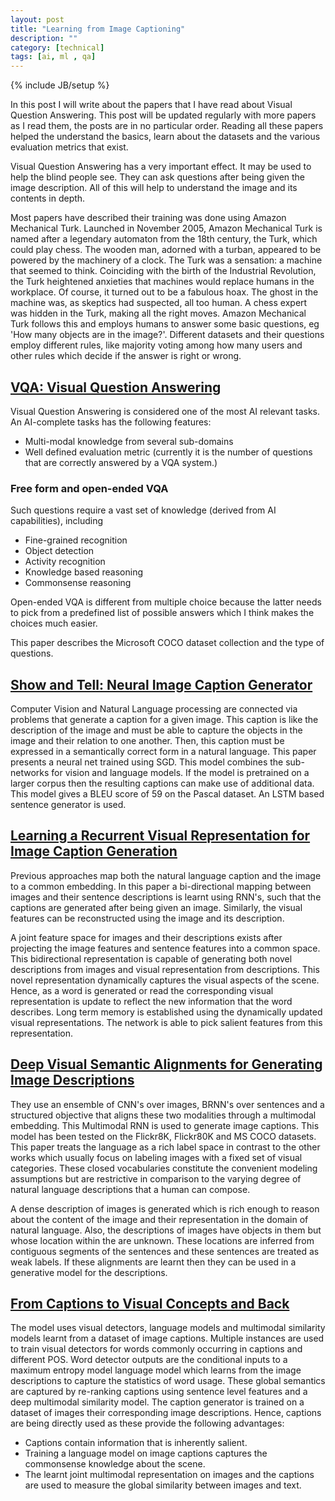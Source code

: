 ```yaml
---
layout: post
title: "Learning from Image Captioning"
description: ""
category: [technical]
tags: [ai, ml , qa]
---
```

{% include JB/setup %}

In this post I will write about the papers that I have read about Visual Question Answering. This post will be updated regularly with more papers as I read them, the posts are in no particular order. Reading all these papers helped the understand the basics, learn about the datasets and the various evaluation metrics that exist. 

Visual Question Answering has a very important effect. It may be used to help the blind people see. They can ask questions after being given the image description. All of this will help to understand the image and its contents in depth. 

Most papers have described their training was done using Amazon Mechanical Turk. Launched in November 2005, Amazon Mechanical Turk is named after a legendary automaton from the 18th century, the Turk, which could play chess. The wooden man, adorned with a turban, appeared to be powered by the machinery of a clock. The Turk was a sensation: a machine that seemed to think. Coinciding with the birth of the Industrial Revolution, the Turk heightened anxieties that machines would replace humans in the workplace. Of course, it turned out to be a fabulous hoax. The ghost in the machine was, as skeptics had suspected, all too human. A chess expert was hidden in the Turk, making all the right moves. Amazon Mechanical Turk follows this and employs humans to answer some basic questions, eg 'How many objects are in the image?'. Different datasets and their questions employ different rules, like majority voting among how many users and other rules which decide if the answer is right or wrong. 

## [VQA: Visual Question Answering]()

Visual Question Answering is considered one of the most AI relevant tasks. An AI-complete tasks has the following features:

+ Multi-modal knowledge from several sub-domains
+ Well defined evaluation metric (currently it is the number of questions that are correctly answered by a VQA system.)

### Free form and open-ended VQA

Such questions require a vast set of knowledge (derived from AI capabilities), including

+ Fine-grained recognition
+ Object detection
+ Activity recognition
+ Knowledge based reasoning
+ Commonsense reasoning

Open-ended VQA is different from multiple choice because the latter needs to pick from a predefined list of possible answers which I think makes the choices much easier. 

This paper describes the Microsoft COCO dataset collection and the type of questions. 

## [Show and Tell: Neural Image Caption Generator]()

Computer Vision and Natural Language processing are connected via problems that generate a caption for a given image. This caption is like the description of the image and must be able to capture the objects in the image and their relation to one another. Then, this caption must be expressed in a semantically correct form in a natural language. This paper presents a neural net trained using SGD. This model combines the sub-networks for vision and language models. If the model is pretrained on a larger corpus then the resulting captions can make use of additional data. This model gives a BLEU score of 59 on the Pascal dataset. An LSTM based sentence generator is used. 

## [Learning a Recurrent Visual Representation for Image Caption Generation]()

Previous approaches map both the natural language caption and the image to a common embedding. In this paper a bi-directional mapping between images and their sentence descriptions is learnt using RNN's, such that the captions are generated after being given an image. Similarly, the visual features can be reconstructed using the image and its description. 

A joint feature space for images and their descriptions exists after projecting the image features and sentence features into a common space. This bidirectional representation is capable of generating both novel descriptions from images and visual representation from descriptions. This novel representation dynamically captures the visual aspects of the scene. Hence, as a word is generated or read the corresponding visual representation is update to reflect the new information that the word describes. Long term memory is established using the dynamically updated visual representations. The network is able to pick salient features from this representation.

## [Deep Visual Semantic Alignments for Generating Image Descriptions]()

They use an ensemble of CNN's over images, BRNN's over sentences and a structured objective that aligns these two modalities through a multimodal embedding. This Multimodal RNN is used to generate image captions. This model has been tested on the Flickr8K, Flickr80K and MS COCO datasets. This paper treats the language as a rich label space in contrast to the other works which usually focus on labeling images with a fixed set of visual categories. These closed vocabularies constitute the convenient modeling assumptions but are restrictive in comparison to the varying degree of natural language descriptions that a human can compose. 

A dense description of images is generated which is rich enough to reason about the content of the image and their representation in the domain of natural language. Also, the descriptions of images have objects in them but whose location within the are unknown. These locations are inferred from contiguous segments of the sentences and these sentences are treated as weak labels. If these alignments are learnt then they can be used in a generative model for the descriptions. 

## [From Captions to Visual Concepts and Back]()

The model uses visual detectors, language models and multimodal similarity models learnt from a dataset of image captions. Multiple instances are used to train visual detectors for words commonly occurring in captions and different POS. Word detector outputs are the conditional inputs to a maximum entropy model language model which learns from the image descriptions to capture the statistics of word usage. These global semantics are captured by re-ranking captions using sentence level features and a deep multimodal similarity model. The caption generator is trained on a dataset of images their corresponding image descriptions. Hence, captions are being directly used as these provide the following advantages: 

+ Captions contain information that is inherently salient. 
+ Training a language model on image captions captures the commonsense knowledge about the scene. 
+ The learnt joint multimodal representation on images and the captions are used to measure the global similarity between images and text. 
 


